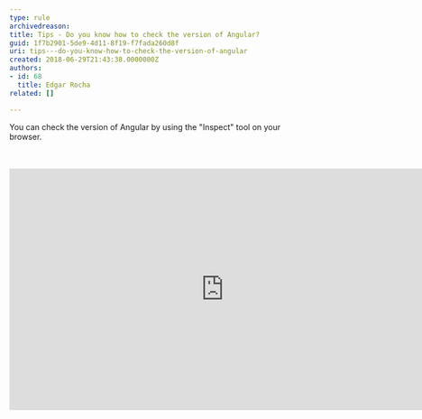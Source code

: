 ```yaml
---
type: rule
archivedreason: 
title: Tips - Do you know how to check the version of Angular?
guid: 1f7b2901-5de9-4d11-8f19-f7fada260d8f
uri: tips---do-you-know-how-to-check-the-version-of-angular
created: 2018-06-29T21:43:38.0000000Z
authors:
- id: 68
  title: Edgar Rocha
related: []

---
```



​​You can check the version of Angular by using the &quot;Inspect&quot; tool on your browser.​<br>
<br><excerpt class='endintro'></excerpt><br>
<div class="ms-rtestate-read ms-rte-embedcode ms-rte-embedil ms-rtestate-notify">
   <iframe width="760" height="428" src="https&#58;//www.youtube.com/embed/jVpV4lwie50" frameborder="0"></iframe>&#160;</div>
<br>


